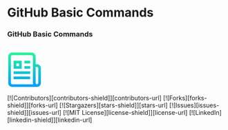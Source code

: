 # GitHub Basic Commands



### GitHub Basic Commands
</br>
  <a href="https://github.com/SRK70900/GitHub-Basic-Comands/blob/master/GitHubBasicCommands.pdf">
    <img src="https://github.com/SRK70900/GitHub-Basic-Comands/blob/master/logo.png" alt="Logo" width="80" height="80">
  </a>



[![Contributors][contributors-shield]][contributors-url]
[![Forks][forks-shield]][forks-url]
[![Stargazers][stars-shield]][stars-url]
[![Issues][issues-shield]][issues-url]
[![MIT License][license-shield]][license-url]
[![LinkedIn][linkedin-shield]][linkedin-url]

